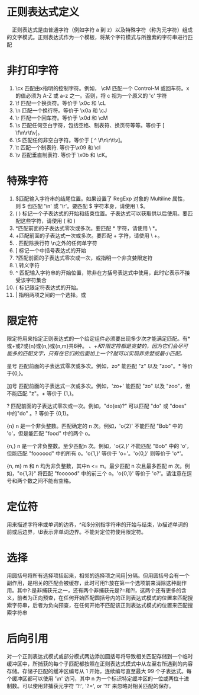 # 正则表达式定义

　正则表达式是由普通字符（例如字符 a 到 z）以及特殊字符（称为元字符）组成的文字模式。正则表达式作为一个模板，将某个字符模式与所搜索的字符串进行匹配

# 非打印字符

1. \cx 匹配由x指明的控制字符。例如， \cM 匹配一个 Control-M 或回车符。x 的值必须为 A-Z 或 a-z 之一。否则，将 c 视为一个原义的 'c' 
   字符
2. \f  匹配一个换页符。等价于 \x0c 和 \cL
3. \n  匹配一个换行符。等价于 \x0a 和 \cJ
4. \r 匹配一个回车符。等价于 \x0d 和 \cM
5. \s 匹配任何空白字符，包括空格、制表符、换页符等等。等价于 [ \f\n\r\t\v]。
6. \S 匹配任何非空白字符。等价于 [ ^ \f\n\r\t\v]。
7. \t 匹配一个制表符. 等价于\x09 和 \cI
8. \v 匹配垂直制表符. 等价于 \x0b 和 \cK。

# 特殊字符

1. \$匹配输入字符串的结尾位置。如果设置了 RegExp 对象的 Multiline 属性，则 \$ 也匹配 '\n' 或 '\r'。要匹配 ​\$ 字符本身，请使用  \ $。
2. ( )   标记一个子表达式的开始和结束位置。子表达式可以获取供以后使用。要匹配这些字符，请使用 \( 和 \)
3.  *匹配前面的子表达式零次或多次。要匹配 * 字符，请使用 \  *。
4. +匹配前面的子表达式一次或多次。要匹配 + 字符，请使用 \ +。
5. . 匹配除换行符 \n之外的任何单字符
6. [ 标记一个中括号表达式的开始
7. ?匹配前面的子表达式零次或一次，或指明一个非贪婪限定符
8. \  转义字符
9. ^ 匹配输入字符串的开始位置，除非在方括号表达式中使用，此时它表示不接受该字符集合
10. { 标记限定符表达式的开始。
11. | 指明两项之间的一个选择。或

# 限定符

限定符用来指定正则表达式的一个给定组件必须要出现多少次才能满足匹配。有*或+或?或{n}或{n,}或{n,m}共6种。
*、+和?限定符都是贪婪的，因为它们会尽可能多的匹配文字，只有在它们的后面加上一个?就可以实现非贪婪或最小匹配。*

星号   匹配前面的子表达式零次或多次。例如，zo* 能匹配 "z" 以及 "zoo"。* 等价于{0,}。

加号   匹配前面的子表达式一次或多次。例如，'zo+' 能匹配 "zo" 以及 "zoo"，但不能匹配 "z"。+ 等价于 {1,}。

?        匹配前面的子表达式零次或一次。例如，"do(es)?" 可以匹配 "do" 或 "does" 中的"do" 。? 等价于 {0,1}。

{n}     n 是一个非负整数。匹配确定的 n 次。例如，'o{2}' 不能匹配 "Bob" 中的 'o'，但是能匹配 "food" 中的两个 o。

{n,}     n 是一个非负整数。至少匹配n 次。例如，'o{2,}' 不能匹配 "Bob" 中的 'o'，但能匹配 "foooood" 中的所有 o。'o{1,}' 				  		     等价于  'o+'。'o{0,}' 则等价于 'o*'。

{n, m} m 和 n 均为非负整数，其中n <= m。最少匹配 n 次且最多匹配 m 次。例如，"o{1,3}" 将匹配 "foooood" 中的前三个 o。'o{0,1}' 等价于 'o?'。请注意在逗号和两个数之间不能有空格。

# 定位符

​	用来描述字符串或单词的边界，^和$分别指字符串的开始与结束，\b描述单词的前或后边界，\B表示非单词边界。不能对定位符使用限定符。 

# 选择

​	用圆括号将所有选择项括起来，相邻的选择项之间用|分隔。但用圆括号会有一个副作用，是相关的匹配会被缓存，此时可用?:放在第一个选项前来消除这种副作用。其中?:是非捕获元之一，还有两个非捕获元是?=和?!，这两个还有更多的含义，前者为正向预查，在任何开始匹配圆括号内的正则表达式模式的位置来匹配搜索字符串，后者为负向预查，在任何开始不匹配该正则表达式模式的位置来匹配搜索字符串

# 后向引用

​	对一个正则表达式模式或部分模式两边添加圆括号将导致相关匹配存储到一个临时缓冲区中，所捕获的每个子匹配都按照在正则表达式模式中从左至右所遇到的内容存储。存储子匹配的缓冲区编号从 1 开始，连续编号直至最大 99 个子表达式。每个缓冲区都可以使用 '\n' 访问，其中 n 为一个标识特定缓冲区的一位或两位十进制数。可以使用非捕获元字符 '?:', '?=', or '?!' 来忽略对相关匹配的保存。